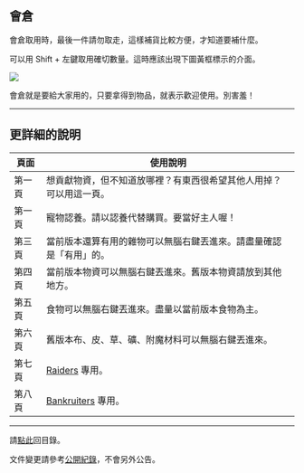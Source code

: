 ## 會倉

會倉取用時，最後一件請勿取走，這樣補貨比較方便，才知道要補什麼。

可以用 Shift + 左鍵取用確切數量。這時應該出現下圖黃框標示的介面。

![](https://dalechou.github.com/wow/guild_bank.png)

會倉就是要給大家用的，只要拿得到物品，就表示歡迎使用。別害羞！

---

## 更詳細的說明

| **頁面** | **使用說明** |
| --- | --- |
| 第一頁 | 想貢獻物資，但不知道放哪裡？有東西很希望其他人用掉？可以用這一頁。 | 
| 第一頁 | 寵物認養。請以認養代替購買。要當好主人喔！ | 
| 第三頁 | 當前版本還算有用的雜物可以無腦右鍵丟進來。請盡量確認是「有用」的。 | 
| 第四頁 | 當前版本物資可以無腦右鍵丟進來。舊版本物資請放到其他地方。 | 
| 第五頁 | 食物可以無腦右鍵丟進來。盡量以當前版本食物為主。 | 
| 第六頁 | 舊版本布、皮、草、礦、附魔材料可以無腦右鍵丟進來。 | 
| 第七頁 | [Raiders](https://dalechou.github.io/wow/ranks.html) 專用。 | 
| 第八頁 | [Bankruiters](https://dalechou.github.io/wow/ranks.html) 專用。 | 

--- 

請[點此](https://dalechou.github.io/wow/)回目錄。

文件變更請參考[公開紀錄](https://github.com/dalechou/wow/commits/master/bank.md)，不會另外公告。
